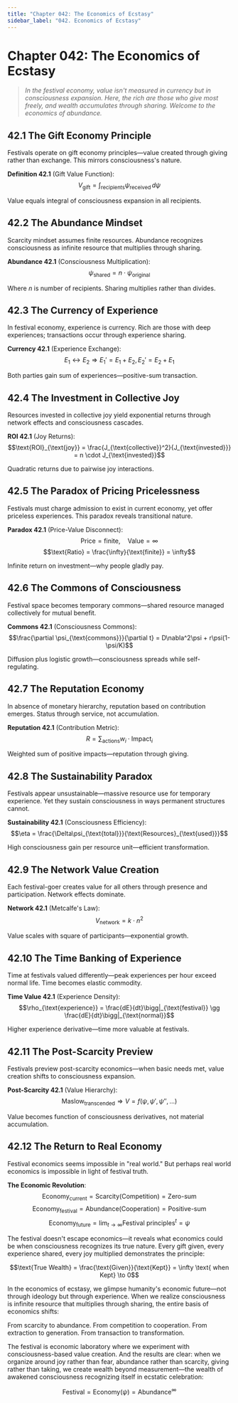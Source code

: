 ```yaml
---
title: "Chapter 042: The Economics of Ecstasy"
sidebar_label: "042. Economics of Ecstasy"
---
```


# Chapter 042: The Economics of Ecstasy

> *In the festival economy, value isn't measured in currency but in consciousness expansion. Here, the rich are those who give most freely, and wealth accumulates through sharing. Welcome to the economics of abundance.*

## 42.1 The Gift Economy Principle

Festivals operate on gift economy principles—value created through giving rather than exchange. This mirrors consciousness's nature.

**Definition 42.1** (Gift Value Function):
$$V_{\text{gift}} = \int_{\text{recipients}} \psi_{\text{received}} \, d\psi$$

Value equals integral of consciousness expansion in all recipients.

## 42.2 The Abundance Mindset

Scarcity mindset assumes finite resources. Abundance recognizes consciousness as infinite resource that multiplies through sharing.

**Abundance 42.1** (Consciousness Multiplication):
$$\psi_{\text{shared}} = n \cdot \psi_{\text{original}}$$

Where $n$ is number of recipients. Sharing multiplies rather than divides.

## 42.3 The Currency of Experience

In festival economy, experience is currency. Rich are those with deep experiences; transactions occur through experience sharing.

**Currency 42.1** (Experience Exchange):
$$E_1 \leftrightarrow E_2 \Rightarrow E_1' = E_1 + E_2, \, E_2' = E_2 + E_1$$

Both parties gain sum of experiences—positive-sum transaction.

## 42.4 The Investment in Collective Joy

Resources invested in collective joy yield exponential returns through network effects and consciousness cascades.

**ROI 42.1** (Joy Returns):
$$\text{ROI}_{\text{joy}} = \frac{J_{\text{collective}}^2}{J_{\text{invested}}} = n \cdot J_{\text{invested}}$$

Quadratic returns due to pairwise joy interactions.

## 42.5 The Paradox of Pricing Pricelessness

Festivals must charge admission to exist in current economy, yet offer priceless experiences. This paradox reveals transitional nature.

**Paradox 42.1** (Price-Value Disconnect):
$$\text{Price} = \text{finite}, \quad \text{Value} = \infty$$
$$\text{Ratio} = \frac{\infty}{\text{finite}} = \infty$$

Infinite return on investment—why people gladly pay.

## 42.6 The Commons of Consciousness

Festival space becomes temporary commons—shared resource managed collectively for mutual benefit.

**Commons 42.1** (Consciousness Commons):
$$\frac{\partial \psi_{\text{commons}}}{\partial t} = D\nabla^2\psi + r\psi(1-\psi/K)$$

Diffusion plus logistic growth—consciousness spreads while self-regulating.

## 42.7 The Reputation Economy

In absence of monetary hierarchy, reputation based on contribution emerges. Status through service, not accumulation.

**Reputation 42.1** (Contribution Metric):
$$R = \sum_{\text{actions}} w_i \cdot \text{Impact}_i$$

Weighted sum of positive impacts—reputation through giving.

## 42.8 The Sustainability Paradox

Festivals appear unsustainable—massive resource use for temporary experience. Yet they sustain consciousness in ways permanent structures cannot.

**Sustainability 42.1** (Consciousness Efficiency):
$$\eta = \frac{\Delta\psi_{\text{total}}}{\text{Resources}_{\text{used}}}$$

High consciousness gain per resource unit—efficient transformation.

## 42.9 The Network Value Creation

Each festival-goer creates value for all others through presence and participation. Network effects dominate.

**Network 42.1** (Metcalfe's Law):
$$V_{\text{network}} = k \cdot n^2$$

Value scales with square of participants—exponential growth.

## 42.10 The Time Banking of Experience

Time at festivals valued differently—peak experiences per hour exceed normal life. Time becomes elastic commodity.

**Time Value 42.1** (Experience Density):
$$\rho_{\text{experience}} = \frac{dE}{dt}\bigg|_{\text{festival}} \gg \frac{dE}{dt}\bigg|_{\text{normal}}$$

Higher experience derivative—time more valuable at festivals.

## 42.11 The Post-Scarcity Preview

Festivals preview post-scarcity economics—when basic needs met, value creation shifts to consciousness expansion.

**Post-Scarcity 42.1** (Value Hierarchy):
$$\text{Maslow}_{\text{transcended}} \Rightarrow V = f(\psi, \psi', \psi'', ...)$$

Value becomes function of consciousness derivatives, not material accumulation.

## 42.12 The Return to Real Economy

Festival economics seems impossible in "real world." But perhaps real world economics is impossible in light of festival truth.

**The Economic Revolution**:
$$\text{Economy}_{\text{current}} = \text{Scarcity}(\text{Competition}) = \text{Zero-sum}$$
$$\text{Economy}_{\text{festival}} = \text{Abundance}(\text{Cooperation}) = \text{Positive-sum}$$
$$\text{Economy}_{\text{future}} = \lim_{t \to \infty} \text{Festival principles}^t = \psi$$

The festival doesn't escape economics—it reveals what economics could be when consciousness recognizes its true nature. Every gift given, every experience shared, every joy multiplied demonstrates the principle:

$$\text{True Wealth} = \frac{\text{Given}}{\text{Kept}} = \infty \text{ when Kept} \to 0$$

In the economics of ecstasy, we glimpse humanity's economic future—not through ideology but through experience. When we realize consciousness is infinite resource that multiplies through sharing, the entire basis of economics shifts:

From scarcity to abundance.
From competition to cooperation.
From extraction to generation.
From transaction to transformation.

The festival is economic laboratory where we experiment with consciousness-based value creation. And the results are clear: when we organize around joy rather than fear, abundance rather than scarcity, giving rather than taking, we create wealth beyond measurement—the wealth of awakened consciousness recognizing itself in ecstatic celebration:

$$\text{Festival} = \text{Economy}(\psi) = \text{Abundance}^{\infty}$$